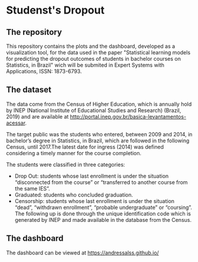 # Studenst's Dropout

## The repository
This repository contains the plots and the dashboard, developed as a visualization tool, for the data used in the paper "Statistical learning models for predicting the dropout outcomes of students in bachelor courses on Statistics, in Brazil" wich will be submited in Expert Systems with Applications, ISSN: 1873-6793.

## The dataset
The data come from the Census of Higher Education, which is annually hold by INEP (National Institute of Educational Studies and Research) (Brazil, 2019) and are available at http://portal.inep.gov.br/basica-levantamentos-acessar.

The target public was the students who entered, between 2009 and 2014, in bachelor’s degree in Statistics, in Brazil, which are followed in the following Census, until 2017.The latest date for ingress (2014) was defined considering a timely manner for the course completion.

The students were classified in three categories:
- Drop Out: students whose last enrollment is under the situation “disconnected from the course” or “transferred to another course from the same IES”.
- Graduated: students who concluded graduation.
- Censorship: students whose last enrollment is under the situation “dead”, “withdrawn enrollment”, “probable undergraduate” or “coursing”.
The following up is done through the unique identification code which is generated by INEP and made available in the database from the Census.

## The dashboard
The dashboard can be viewed at https://andressalss.github.io/
